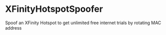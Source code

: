 # XFinityHotspotSpoofer
Spoof an XFinity Hotspot to get unlimited free internet trials by rotating MAC address

